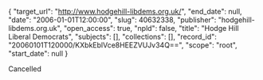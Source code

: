 {
  "target_url": "http://www.hodgehill-libdems.org.uk/", 
  "end_date": null, 
  "date": "2006-01-01T12:00:00", 
  "slug": 40632338, 
  "publisher": "hodgehill-libdems.org.uk", 
  "open_access": true, 
  "npld": false, 
  "title": "Hodge Hill Liberal Democrats", 
  "subjects": [], 
  "collections": [], 
  "record_id": "20060101T120000/KXbkEblVce8HEEZVUJv34Q==", 
  "scope": "root", 
  "start_date": null
}

Cancelled